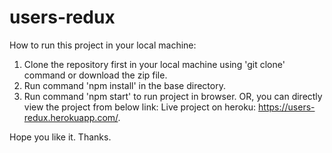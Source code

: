 # users-redux

How to run this project in your local machine:

1. Clone the repository first in your local machine using 'git clone' command or download the zip file.
2. Run command 'npm install' in the base directory.
3. Run command 'npm start' to run project in browser.
OR, you can directly view the project from below link: Live project on heroku: https://users-redux.herokuapp.com/.

Hope you like it. Thanks.
